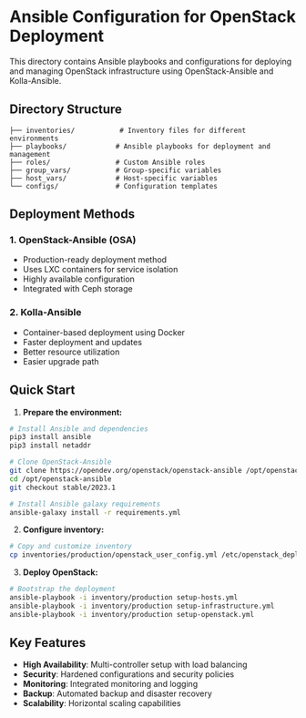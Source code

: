 # Ansible Configuration for OpenStack Deployment

This directory contains Ansible playbooks and configurations for deploying and managing OpenStack infrastructure using OpenStack-Ansible and Kolla-Ansible.

## Directory Structure

```
├── inventories/           # Inventory files for different environments
├── playbooks/            # Ansible playbooks for deployment and management
├── roles/                # Custom Ansible roles
├── group_vars/           # Group-specific variables
├── host_vars/            # Host-specific variables
└── configs/              # Configuration templates
```

## Deployment Methods

### 1. OpenStack-Ansible (OSA)
- Production-ready deployment method
- Uses LXC containers for service isolation
- Highly available configuration
- Integrated with Ceph storage

### 2. Kolla-Ansible
- Container-based deployment using Docker
- Faster deployment and updates
- Better resource utilization
- Easier upgrade path

## Quick Start

1. **Prepare the environment:**
```bash
# Install Ansible and dependencies
pip3 install ansible
pip3 install netaddr

# Clone OpenStack-Ansible
git clone https://opendev.org/openstack/openstack-ansible /opt/openstack-ansible
cd /opt/openstack-ansible
git checkout stable/2023.1

# Install Ansible galaxy requirements
ansible-galaxy install -r requirements.yml
```

2. **Configure inventory:**
```bash
# Copy and customize inventory
cp inventories/production/openstack_user_config.yml /etc/openstack_deploy/
```

3. **Deploy OpenStack:**
```bash
# Bootstrap the deployment
ansible-playbook -i inventory/production setup-hosts.yml
ansible-playbook -i inventory/production setup-infrastructure.yml
ansible-playbook -i inventory/production setup-openstack.yml
```

## Key Features

- **High Availability**: Multi-controller setup with load balancing
- **Security**: Hardened configurations and security policies
- **Monitoring**: Integrated monitoring and logging
- **Backup**: Automated backup and disaster recovery
- **Scalability**: Horizontal scaling capabilities
